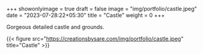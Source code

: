 +++
showonlyimage = true
draft = false
image = "img/portfolio/castle.jpeg"
date = "2023-07-28:22+05:30"
title = "Castle"
weight = 0
+++

Gorgeous detailed castle and grounds.

<!--more-->
{{< figure src="https://creationsbysare.com/img/portfolio/castle.jpeg" title="Castle" >}}
